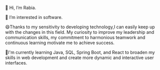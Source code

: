 👋 Hi, I’m Rabia.

👀 I’m interested in software.

😄Thanks to my sensitivity to developing technology,I can easily keep up with the changes in this field. My curiosity to improve my leadership and communication skills,
my commitment to harmonious teamwork and continuous learning motivate me to achieve success.

🌱I'm currently learning Java, SQL, Spring Boot, and React to broaden my skills in web development and create more dynamic and interactive user interfaces.


